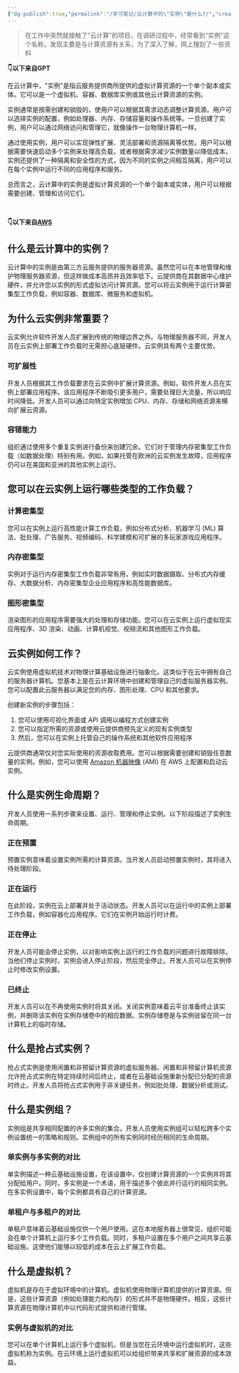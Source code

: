 ```yaml
---
{"dg-publish":true,"permalink":"/学习笔记/云计算中的\"实例\"是什么?/","created":"","updated":""}
---
```


>在工作中突然就接触了"云计算"的项目，在调研过程中，经常看到“实例”这个名称，发现主要是与计算资源有关系，为了深入了解，网上搜刮了一些资料

**👇以下来自GPT**

在云计算中，"实例"是指云服务提供商所提供的虚拟计算资源的一个单个副本或实体。它可以是一个虚拟机、容器、数据库实例或其他云计算资源的实例。

实例通常是按需创建和销毁的，使用户可以根据其需求动态调整计算资源。用户可以选择实例的配置，例如处理器、内存、存储容量和操作系统等。一旦创建了实例，用户可以通过网络访问和管理它，就像操作一台物理计算机一样。

通过使用实例，用户可以实现弹性扩展、灵活部署和资源隔离等优势。用户可以根据需要快速启动多个实例来处理高负载，或者根据需求减少实例数量以降低成本。实例还提供了一种隔离和安全性的方式，因为不同的实例之间相互隔离，用户可以在每个实例中运行不同的应用程序和服务。

总而言之，云计算中的实例是虚拟计算资源的一个单个副本或实体，用户可以根据需要创建、管理和访问它们。

<br>

**👇以下来自[AWS](https://aws.amazon.com/cn/what-is/cloud-instances/)**
## 什么是云计算中的实例？

云计算中的实例是由第三方云服务提供的服务器资源。虽然您可以在本地管理和维护物理服务器资源，但这样做成本高昂并且效率低下。云提供商在其数据中心维护硬件，并允许您以实例的形式虚拟访问计算资源。您可以将云实例用于运行计算密集型工作负载，例如容器、数据库、微服务和虚拟机。

## 为什么云实例非常重要？

云实例允许软件开发人员扩展到传统的物理边界之外。与物理服务器不同，开发人员在云实例上部署工作负载时无需担心底层硬件。云实例具有两个主要优势。

### **可扩展性**

开发人员根据其工作负载要求在云实例中扩展计算资源。例如，软件开发人员在实例上部署应用程序。该应用程序不断吸引更多用户，需要处理巨大流量，所以响应时间降低。开发人员可以通过向特定实例增加 CPU、内存、存储和网络资源来横向扩展云资源。 

### **容错能力**

组织通过使用多个重复实例进行备份来创建冗余。它们对于管理内存密集型工作负载（如数据处理）特别有用。例如，如果托管在欧洲的云实例发生故障，应用程序仍可以在美国和亚洲的其他实例上运行。  

## 您可以在云实例上运行哪些类型的工作负载？

### **计算密集型**

您可以在实例上运行高性能计算工作负载，例如分布式分析、机器学习 (ML) 算法、批处理、广告服务、视频编码、科学建模和可扩展的多玩家游戏应用程序。

### **内存密集型**

实例对于运行内存密集型工作负载非常有用，例如实时数据摄取、分布式内存缓存、大数据分析、内存密集型企业应用程序和高性能数据库。

### **图形密集型**

渲染图形的应用程序需要强大的处理和存储功能。您可以在云实例上运行虚拟现实应用程序、3D 渲染、动画、计算机视觉、视频流和其他图形工作负载。

## 云实例如何工作？

云实例使用虚拟机技术对物理计算基础设施进行抽象化。这类似于在云中拥有自己的服务器计算机。您基本上是在云计算环境中创建和管理自己的虚拟服务器实例。您可以配置此云服务器以满足您的内存、图形处理、CPU 和其他要求。

创建新实例的步骤包括：

1. 您可以使用可视化界面或 API 调用以编程方式创建实例
2. 您可以指定所需的资源或使用云提供商预先定义的现有实例类型
3. 然后，您可以在实例上托管自己的操作系统和其他软件应用程序

云提供商通常仅对您实际使用的资源收取费用。您可以根据需要创建和销毁任意数量的实例。例如，您可以使用 [Amazon 机器映像](https://docs.aws.amazon.com/AWSEC2/latest/UserGuide/AMIs.html#ami-using) (AMI) 在 AWS 上配置和启动云实例。 

## 什么是实例生命周期？

开发人员使用一系列步骤来设置、运行、管理和停止实例。以下阶段描述了实例生命周期。

### **正在预置**

预置实例意味着设置实例所需的计算资源。当开发人员启动预置实例时，其将进入待处理阶段。 

### **正在运行**

在此阶段，实例在云上部署并处于活动状态。开发人员可以在运行中的实例上部署工作负载，例如容器化应用程序。它们在实例开始运行时计费。

### **正在停止**

开发人员可能会停止实例，以对影响实例上运行的工作负载的问题进行故障排除。当他们停止实例时，实例会进入停止阶段，然后完全停止。开发人员可以在实例停止时修改实例设置。

### **已终止**

开发人员可以在不再使用实例时将其关闭。关闭实例意味着云平台准备终止该实例，并删除该实例在实例存储卷中的相应数据。实例存储卷是与实例驻留在同一台计算机上的临时存储。

## 什么是抢占式实例？

抢占式实例是使用闲置和非预留计算资源的虚拟服务器。闲置和非预留计算机资源允许抢占式实例在特定持续时间后终止，或者在云基础设施重新分配已分配的资源时终止。开发人员将抢占式实例用于非关键任务，例如批处理、数据分析或测试。

## 什么是实例组？

实例组是共享相同配置的许多实例的集合。开发人员使用实例组可以轻松跨多个实例设置统一的策略和规则。实例组中的所有实例同时经历相同的生命周期。 

### **单实例与多实例的对比**

单实例描述一种云基础设施设置，在该设置中，仅创建计算资源的一个实例并将其分配给用户。同时，多实例是一个术语，用于描述多个彼此并行运行的相同实例。在多实例设置中，每个实例都具有自己的计算资源。 

### **单租户与多租户的对比**

单租户意味着云基础设施仅供一个用户使用。这在本地服务器上很常见，组织可能会在单个计算机上运行多个工作负载。同时，多租户设置在多个用户之间共享云基础设施。这使他们能够以较低的成本在云上扩展工作负载。 

## 什么是虚拟机？

虚拟机是存在于虚拟环境中的计算机。虚拟机使用物理计算机提供的计算资源。但是，这些计算资源（例如处理能力和内存）的形式并不是物理硬件。相反，这些计算资源在物理计算机中以代码形式提供和进行管理。 

### **实例与虚拟机的对比**

您可以在单个计算机上运行多个虚拟机，但是当您在云环境中运行虚拟机时，这些虚拟机称为实例。在云环境上运行虚拟机可以给组织带来共享和扩展资源的成本效益。